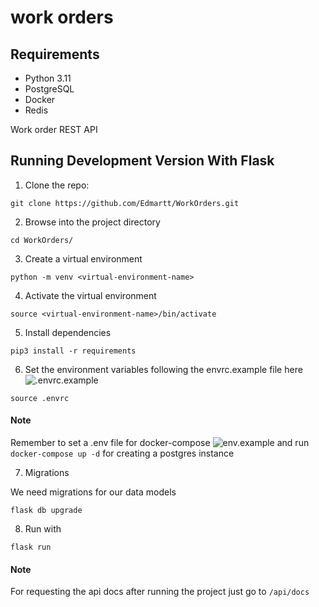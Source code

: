 # work orders

## Requirements

- Python 3.11
- PostgreSQL
- Docker
- Redis


Work order REST API


## Running Development Version With Flask

1. Clone the repo:

```
git clone https://github.com/Edmartt/WorkOrders.git
```

2. Browse into the project directory

```
cd WorkOrders/
```

3. Create a virtual environment

```
python -m venv <virtual-environment-name>
```

4. Activate the virtual environment

```
source <virtual-environment-name>/bin/activate
```

5. Install dependencies
```
pip3 install -r requirements
```

6. Set the environment variables following the envrc.example file here ![.envrc.example](https://github.com/Edmartt/WorkOrders/blob/dev/.envrc.example)

```
source .envrc
```

#### Note

Remember to set a .env file for docker-compose ![env.example](https://github.com/Edmartt/WorkOrders/blob/dev/env.example) and run `docker-compose up -d` for creating a postgres instance


7. Migrations

We need migrations for our data models

```
flask db upgrade
```

8. Run with

```
flask run
```

#### Note

For requesting the api docs after running the project just go to `/api/docs`
